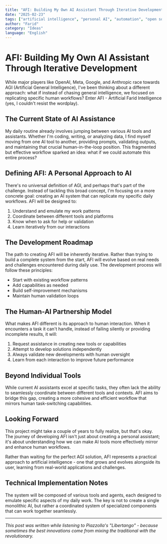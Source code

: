 ```yaml
---
title: "AFI: Building My Own AI Assistant Through Iterative Development"
date: "2025-02-23"
tags: ["artificial intelligence", "personal AI", "automation", "open source"]
author: "Farid"
category: "Ideas"
language: "English"
---
```


# AFI: Building My Own AI Assistant Through Iterative Development

While major players like OpenAI, Meta, Google, and Anthropic race towards AGI (Artificial General Intelligence), I've been thinking about a different approach: what if instead of chasing general intelligence, we focused on replicating specific human workflows? Enter AFI - Artificial Farid Intelligence (yes, I couldn't resist the wordplay).

## The Current State of AI Assistance

My daily routine already involves jumping between various AI tools and assistants. Whether I'm coding, writing, or analyzing data, I find myself moving from one AI tool to another, providing prompts, validating outputs, and maintaining that crucial human-in-the-loop position. This fragmented but effective workflow sparked an idea: what if we could automate this entire process?

## Defining AFI: A Personal Approach to AI

There's no universal definition of AGI, and perhaps that's part of the challenge. Instead of tackling this broad concept, I'm focusing on a more concrete goal: creating an AI system that can replicate my specific daily workflows. AFI will be designed to:

1. Understand and emulate my work patterns
2. Coordinate between different tools and platforms
3. Know when to ask for help or validation
4. Learn iteratively from our interactions

## The Development Roadmap

The path to creating AFI will be inherently iterative. Rather than trying to build a complete system from the start, AFI will evolve based on real needs and challenges encountered during daily use. The development process will follow these principles:

- Start with existing workflow patterns
- Add capabilities as needed
- Build self-improvement mechanisms
- Maintain human validation loops

## The Human-AI Partnership Model

What makes AFI different is its approach to human interaction. When it encounters a task it can't handle, instead of failing silently or providing incomplete results, it will:

1. Request assistance in creating new tools or capabilities
2. Attempt to develop solutions independently
3. Always validate new developments with human oversight
4. Learn from each interaction to improve future performance

## Beyond Individual Tools

While current AI assistants excel at specific tasks, they often lack the ability to seamlessly coordinate between different tools and contexts. AFI aims to bridge this gap, creating a more cohesive and efficient workflow that mirrors human task-switching capabilities.

## Looking Forward

This project might take a couple of years to fully realize, but that's okay. The journey of developing AFI isn't just about creating a personal assistant; it's about understanding how we can make AI tools more effectively mirror and enhance human workflows.

Rather than waiting for the perfect AGI solution, AFI represents a practical approach to artificial intelligence - one that grows and evolves alongside its user, learning from real-world applications and challenges.

## Technical Implementation Notes

The system will be composed of various tools and agents, each designed to emulate specific aspects of my daily work. The key is not to create a single monolithic AI, but rather a coordinated system of specialized components that can work together seamlessly.

---

*This post was written while listening to Piazzolla's "Libertango" - because sometimes the best innovations come from mixing the traditional with the revolutionary.*